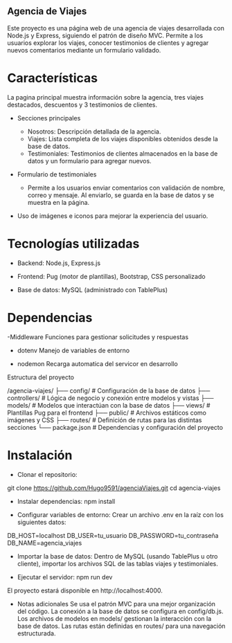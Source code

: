 ## Agencia de Viajes

Este proyecto es una página web de una agencia de viajes desarrollada con Node.js y Express, siguiendo el patrón de diseño MVC. 
Permite a los usuarios explorar los viajes, conocer testimonios de clientes y agregar nuevos comentarios mediante un formulario validado.

# Características
La pagina principal muestra información sobre la agencia, tres viajes destacados, descuentos y 3 testimonios de clientes.

- Secciones principales
  - Nosotros: Descripción detallada de la agencia.
  - Viajes: Lista completa de los viajes disponibles obtenidos desde la base de datos.
  - Testimoniales: Testimonios de clientes almacenados en la base de datos y un formulario para agregar nuevos.

- Formulario de testimoniales
  - Permite a los usuarios enviar comentarios con validación de nombre, correo y mensaje. Al enviarlo, se guarda en la base de datos y se muestra en la página.

- Uso de imágenes e iconos para mejorar la experiencia del usuario.

# Tecnologías utilizadas

- Backend: Node.js, Express.js

- Frontend: Pug (motor de plantillas), Bootstrap, CSS personalizado

- Base de datos: MySQL (administrado con TablePlus)

# Dependencias
-Middleware
  Funciones para gestionar solicitudes y respuestas
  
- dotenv
  Manejo de variables de entorno
  
- nodemon
  Recarga automatica del servicor en desarrollo

Estructura del proyecto

/agencia-viajes/
├── config/        # Configuración de la base de datos
├── controllers/   # Lógica de negocio y conexión entre modelos y vistas
├── models/        # Modelos que interactúan con la base de datos
├── views/         # Plantillas Pug para el frontend
├── public/        # Archivos estáticos como imágenes y CSS
├── routes/        # Definición de rutas para las distintas secciones
└── package.json   # Dependencias y configuración del proyecto

# Instalación

- Clonar el repositorio:

git clone https://github.com/Hugo9591/agenciaViajes.git
cd agencia-viajes

- Instalar dependencias:
npm install

- Configurar variables de entorno:
Crear un archivo .env en la raíz con los siguientes datos:

DB_HOST=localhost
DB_USER=tu_usuario
DB_PASSWORD=tu_contraseña
DB_NAME=agencia_viajes

- Importar la base de datos:
Dentro de MySQL (usando TablePlus u otro cliente), importar los archivos SQL de las tablas viajes y testimoniales.

- Ejecutar el servidor:
npm run dev

El proyecto estará disponible en http://localhost:4000.

- Notas adicionales
Se usa el patrón MVC para una mejor organización del código.
La conexión a la base de datos se configura en config/db.js.
Los archivos de modelos en models/ gestionan la interacción con la base de datos.
Las rutas están definidas en routes/ para una navegación estructurada.

